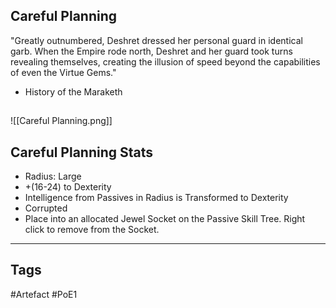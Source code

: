 ## Careful Planning
"Greatly outnumbered, Deshret dressed her personal guard in identical garb. When the Empire rode north, Deshret and her guard took turns revealing themselves, creating the illusion of speed beyond the capabilities of even the Virtue Gems."
- History of the Maraketh
##
![[Careful Planning.png]]
## Careful Planning Stats
- Radius: Large
- +(16-24) to Dexterity
- Intelligence from Passives in Radius is Transformed to Dexterity
- Corrupted
- Place into an allocated Jewel Socket on the Passive Skill Tree. Right click to remove from the Socket.


---
## Tags
#Artefact
#PoE1